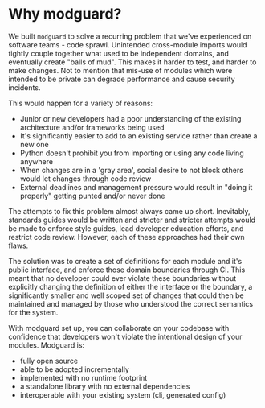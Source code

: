 # Why modguard?

We built `modguard` to solve a recurring problem that we've experienced on software teams - code sprawl. Unintended cross-module imports would tightly couple together what used to be independent domains, and eventually create "balls of mud". This makes it harder to test, and harder to make changes. Not to mention that mis-use of modules which were intended to be private can degrade performance and cause security incidents.

This would happen for a variety of reasons:
- Junior or new developers had a poor understanding of the existing architecture and/or frameworks being used
- It's significantly easier to add to an existing service rather than create a new one
- Python doesn't prohibit you from importing or using any code living anywhere
- When changes are in a 'gray area', social desire to not block others would let changes through code review
- External deadlines and management pressure would result in "doing it properly" getting punted and/or never done

The attempts to fix this problem almost always came up short. Inevitably, standards guides would be written and stricter and stricter attempts would be made to enforce style guides, lead developer education efforts, and restrict code review. However, each of these approaches had their own flaws. 

The solution was to create a set of definitions for each module and it's public interface, and enforce those domain boundaries through CI. This meant that no developer could ever violate these boundaries without explicitly changing the definition of either the interface or the boundary, a significantly smaller and well scoped set of changes that could then be maintained and managed by those who understood the correct semantics for the system.

With modguard set up, you can collaborate on your codebase with confidence that developers won't violate the intentional design of your modules.
Modguard is:
- fully open source
- able to be adopted incrementally
- implemented with no runtime footprint
- a standalone library with no external dependencies
- interoperable with your existing system (cli, generated config)